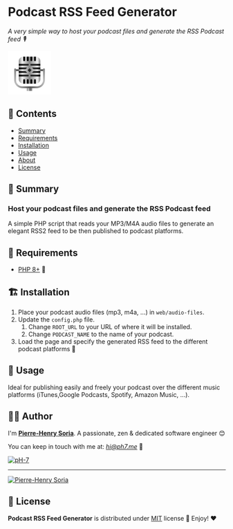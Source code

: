 # Podcast RSS Feed Generator

*A very simple way to host your podcast files and generate the RSS Podcast feed 🎙*

![Simple Podcast Generator](podcast-feed-generator.png)

## :book: Contents

- [Summary](#mag_right-summary)
- [Requirements](#hammer-requirements)
- [Installation](#building_construction-installation)
- [Usage](#thought_balloon-usage)
- [About](#cook-author)
- [License](#page_with_curl-license)

## :mag_right: Summary

### Host your podcast files and generate the RSS Podcast feed

A simple PHP script that reads your MP3/M4A audio files to generate an elegant RSS2 feed to be then published to podcast
platforms.

## :hammer: Requirements

* [PHP 8+](https://www.php.net/releases/8.0/en.php) 🐘

## :building_construction: Installation

1. Place your podcast audio files (mp3, m4a, ...) in `web/audio-files`.
2. Update the `config.php` file.
   1. Change `ROOT_URL` to your URL of where it will be installed.
   2. Change `PODCAST_NAME` to the name of your podcast.
3. Load the page and specify the generated RSS feed to the different podcast platforms 🚀

## :thought_balloon: Usage

Ideal for publishing easily and freely your podcast over the different music platforms (iTunes,Google Podcasts, Spotify, Amazon Music, ...).

## :cook: Author

I'm **[Pierre-Henry Soria](https://ph7.me)**. A passionate, zen &amp; dedicated software engineer 😊

You can keep in touch with me at: *hi@ph7.me* 📮

[![pH-7][github-image]](https://github.com/pH-7)

---

[![Pierre-Henry Soria](https://www.gravatar.com/avatar/a210fe61253c43c869d71eaed0e90149?s=200&r=g&d=mp)](https://ph7.me "Pierre-Henry Soria")

## :page_with_curl: License

**Podcast RSS Feed Generator** is distributed under [MIT](https://opensource.org/licenses/MIT) license 🚀 Enjoy! ❤️

<!-- GitHub's Markdown reference links -->

[github-image]: https://img.shields.io/badge/GitHub-100000?style=for-the-badge&logo=github&logoColor=white

<!-- Was generated by README Generator CLI on 2021-12-24 https://github.com/pH-7/github-readme-generator-cli -->
